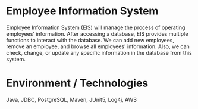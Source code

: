 # Employee Information System
 Employee Information System (EIS) will manage the process of operating employees' information. After accessing a database, EIS provides multiple functions to interact with the database. We can add new employees, remove an employee, and browse all employees' information. Also, we can check,  change, or update any specific information in the database from this system.

# Environment / Technologies
  Java, JDBC, PostgreSQL, Maven, JUnit5, Log4j, AWS